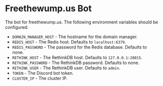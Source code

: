 # Freethewump.us Bot
The bot for freethewump.us. The following environment variables should be configured:
- `DOMAIN_MANAGER_HOST` - The hostname for the domain manager.
- `REDIS_HOST` - The Redis host. Defaults to `localhost:6379`.
- `REDIS_PASSWORD` - The password for the Redis database. Defaults to none.
- `RETHINK_HOST` - The RethinkDB host. Defaults to `127.0.0.1:28015`.
- `RETHINK_PASSWORD` - The RethinkDB password. Defaults to none.
- `RETHINK_USER` - The RethinkDB user. Defaults to `admin`.
- `TOKEN` - The Discord bot token.
- `CLUSTER_IP` - The cluster IP.
